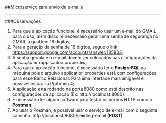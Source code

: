 ##Microserviço para envio de e-mails
******

###Observações:
1. Para que a aplicação funcione, é necessário usar um e-mail do GMAIL para o uso, além disso, é necessário gerar uma senha de segurança no GMAIL a qual tem 16 dígitos;
2. Para a geração da senha de 16 dígitos, segue o link: https://support.google.com/accounts/answer/185833;
3. A senha gerada e o e-mail devem ser colocados nas configurações da aplicação em application.properties;
4. Para que a aplicação funcione, é necessário ter o **PostgreSQL** na máquina pois o arquivo application.properties está com configurações para esse Banco Relacional. Para uma interface mais amigável é possivel instalar o PgAdmin 4;
5. A aplicação está rodando na porta 8080 como está descrito nas configurações da aplicação (Ex: http://localhost:8080);
6. É necessário ter algum software para testar os verbos HTTP como o **Postman**;
7. Ao usar o Postman, é possivel usar o serviço de e-mail com o seguinte caminho: http://localhost:8080/sending-email **(POST)**.
